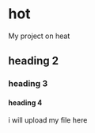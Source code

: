 # hot
My project on heat       
## heading 2
### heading 3
#### heading 4
i will upload my file here
